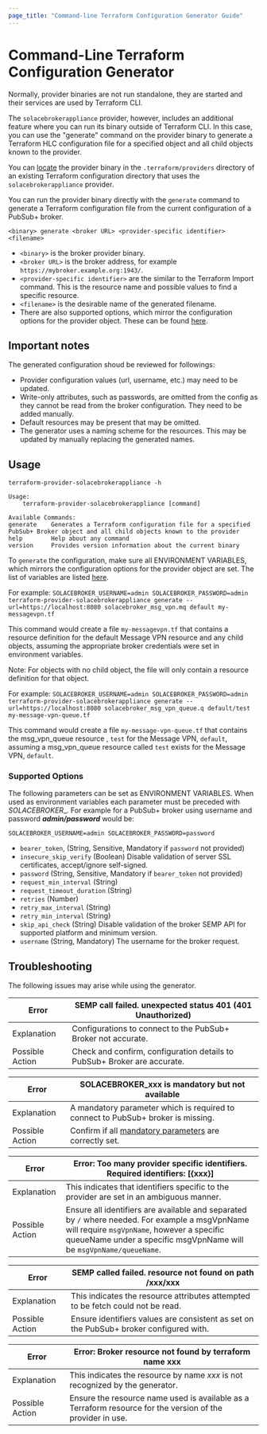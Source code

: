 ```yaml
---
page_title: "Command-line Terraform Configuration Generator Guide"
---
```


# Command-Line Terraform Configuration Generator

Normally, provider binaries are not run standalone, they are started and their services are used by Terraform CLI.

The `solacebrokerappliance` provider, however, includes an additional feature where you can run its binary outside of Terraform CLI. In this case, you can use the "generate" command on the provider binary to generate a Terraform HLC configuration file for a specified object and all child objects known to the provider.

You can [locate](https://terra-farm.github.io/main/installation.html) the provider binary in the `.terraform/providers` directory of an existing Terraform configuration directory that uses the `solacebrokerappliance` provider.

You can run the provider binary directly with the `generate` command to generate a Terraform configuration file from the current configuration of a PubSub+ broker.

`<binary> generate <broker URL> <provider-specific identifier> <filename>`

- `<binary>` is the broker provider binary.
- `<broker URL>` is the broker address, for example `https://mybroker.example.org:1943/`.
- `<provider-specific identifier>` are the similar to the Terraform Import command. This is the resource name and possible values to find a specific resource.
- `<filename>` is the desirable name of the generated filename.
- There are also supported options, which mirror the configuration options for the provider object. These can be found [here](#supported-options).

## Important notes

The generated configuration shoud be reviewed for followings:

* Provider configuration values (url, username, etc.) may need to be updated.
* Write-only attributes, such as passwords, are omitted from the config as they cannot be read from the broker configuration. They need to be added manually.
* Default resources may be present that may be omitted.
* The generator uses a naming scheme for the resources. This may be updated by manually replacing the generated names.

## Usage

```shell
terraform-provider-solacebrokerappliance -h

Usage:
    terraform-provider-solacebrokerappliance [command]

Available Commands:
generate    Generates a Terraform configuration file for a specified PubSub+ Broker object and all child objects known to the provider
help        Help about any command
version     Provides version information about the current binary
```

To `generate` the configuration, make sure all ENVIRONMENT VARIABLES, which mirrors the configuration options for the
provider object are set. The list of variables
are listed [here](#supported-options).

For example:
`SOLACEBROKER_USERNAME=admin SOLACEBROKER_PASSWORD=admin terraform-provider-solacebrokerappliance generate --url=https://localhost:8080 solacebroker_msg_vpn.mq default my-messagevpn.tf`

This command would create a file `my-messagevpn.tf` that contains a resource definition for the default Message VPN resource and
any child objects, assuming the appropriate broker credentials were set in environment variables.

Note: For objects with no child object, the file will only contain a resource definition for that object.

For example:
`SOLACEBROKER_USERNAME=admin SOLACEBROKER_PASSWORD=admin terraform-provider-solacebrokerappliance generate --url=https://localhost:8080 solacebroker_msg_vpn_queue.q default/test my-message-vpn-queue.tf`

This command would create a file `my-message-vpn-queue.tf` that contains the msg_vpn_queue resource , `test`  for the
Message VPN, `default`, assuming a msg_vpn_queue resource called `test` exists for the Message VPN, `default`.

### Supported Options

The following parameters can be set as ENVIRONMENT VARIABLES. When used as environment variables
each parameter must be preceded with _SOLACEBROKER__. For example for a PubSub+ broker using username and password
_**admin/password**_
would be:

`SOLACEBROKER_USERNAME=admin SOLACEBROKER_PASSWORD=password`

- `bearer_token`, (String, Sensitive, Mandatory if `password` not provided)
- `insecure_skip_verify` (Boolean) Disable validation of server SSL certificates, accept/ignore self-signed.
- `password` (String, Sensitive, Mandatory if `bearer_token` not provided)
- `request_min_interval` (String)
- `request_timeout_duration` (String)
- `retries` (Number)
- `retry_max_interval` (String)
- `retry_min_interval` (String)
- `skip_api_check` (String) Disable validation of the broker SEMP API for supported platform and minimum version.
- `username` (String, Mandatory) The username for the broker request.

## Troubleshooting

The following issues may arise while using the generator.

| Error           | SEMP call failed. unexpected status 401 (401 Unauthorized)                 |
|-----------------|----------------------------------------------------------------------------|
| Explanation     | Configurations to connect to the PubSub+ Broker not accurate.              |
| Possible Action | Check and confirm, configuration details to PubSub+ Broker are accurate.   |

| Error           | SOLACEBROKER_xxx is mandatory but not available                                    |
|-----------------|------------------------------------------------------------------------------------|
| Explanation     | A mandatory parameter which is required to connect to PubSub+ broker is missing.   |
| Possible Action | Confirm if all [mandatory parameters](#supported-options) are correctly set.       |

| Error           | Error: Too many provider specific identifiers. Required identifiers: [{xxx}] |
|-----------------|------------------------------------------------------------------------------|
| Explanation     | This indicates that identifiers specific to the provider are set in an ambiguous manner. |
| Possible Action | Ensure all identifiers are available and separated by `/` where needed. For example a msgVpnName will require `msgVpnName`, however a specific queueName under a specific msgVpnName will be `msgVpnName/queueName`. |

| Error           | SEMP called failed. resource not found on path /xxx/xxx                                  |
|-----------------|------------------------------------------------------------------------------------------|
| Explanation     | This indicates the resource attributes attempted to be fetch could not be read.          |
| Possible Action | Ensure identifiers values are consistent as set on the PubSub+ broker configured with.   |

| Error           | Error: Broker resource not found by terraform name xxx                                                     |
|-----------------|------------------------------------------------------------------------------------------------------------|
| Explanation     | This indicates the resource by name _xxx_ is not recognized by the generator.                              |
| Possible Action | Ensure the resource name used is available as a Terraform resource for the version of the provider in use. |

